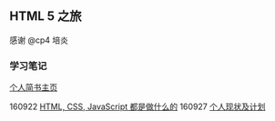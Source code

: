 ## HTML 5 之旅

感谢 @cp4 培炎

### 学习笔记

[个人简书主页](http://www.jianshu.com/notebooks/6424690/latest)

160922 [HTML, CSS, JavaScript 都是做什么的](http://www.jianshu.com/p/0b5b82a74380)
160927 [个人现状及计划](http://www.jianshu.com/p/0683d9cfc5fc) 
